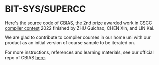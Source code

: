 # BIT-SYS/SUPERCC

Here's the source code of [CBIAS](https://github.com/cabinz/cbias), the 2nd prize awarded work 
in [CSCC compiler contest](https://compiler.educg.net/) 2022 finished by ZHU Guichao, 
CHEN Xin, and LIN Kai.

We are glad to contribute to compiler courses in our home uni with our product as
an initial version of course sample to be iterated on.

For more instructions, references and learning materials, see our official 
repo of CBIAS [here](https://github.com/cabinz/cbias).  
